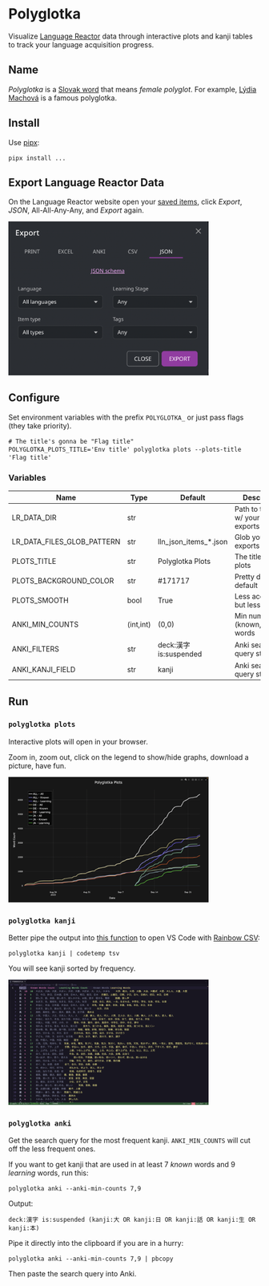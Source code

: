 # Polyglotka

Visualize [Language Reactor](https://languagereactor.com) data through interactive plots and kanji tables to track your language acquisition progress.

## Name

_Polyglotka_ is a [Slovak word](https://www.google.com/search?q=%22polyglotka%22+site%3A*.sk&sca_esv=3f080a3bfc790179&sxsrf=AE3TifO5N36YjT4dexxsM563QJlsOxL_IA%3A1758898552313&ei=eKnWaNfgEuWuwPAPqdOBmQg&ved=0ahUKEwjX_J_b1_aPAxVlFxAIHalpIIMQ4dUDCBA&uact=5&oq=%22polyglotka%22+site%3A*.sk&gs_lp=Egxnd3Mtd2l6LXNlcnAiFiJwb2x5Z2xvdGthIiBzaXRlOiouc2tIv3xQwQZYrXZwBHgAkAEAmAHwAaAB8AqqAQUwLjUuM7gBA8gBAPgBAfgBApgCAKACAJgDAIgGAZIHAKAH6AKyBwC4BwDCBwDIBwA&sclient=gws-wiz-serp)
that means _female polyglot_.
For example, [Lýdia Machová](https://www.wikiwand.com/sk/articles/L%C3%BDdia_Machov%C3%A1)
is a famous polyglotka.

## Install

Use [pipx](https://pypa.github.io/pipx):

    pipx install ...

## Export Language Reactor Data

On the Language Reactor website open your [saved items](https://www.languagereactor.com/saved-items),
click _Export_, _JSON_, All-All-Any-Any, and _Export_ again.

<img src='media/export_json_window.png' width='400'>

## Configure

Set environment variables with the prefix `POLYGLOTKA_` or just pass flags (they take priority).

    # The title's gonna be "Flag title"
    POLYGLOTKA_PLOTS_TITLE='Env title' polyglotka plots --plots-title 'Flag title'

### Variables

| Name                       | Type      | Default                 | Description                          |
| -------------------------- | --------- | ----------------------- | ------------------------------------ |
| LR_DATA_DIR                | str       |                         | Path to the dir w/ your LR exports   |
| LR_DATA_FILES_GLOB_PATTERN | str       | lln_json_items\_\*.json | Glob your json exports               |
| PLOTS_TITLE                | str       | Polyglotka Plots        | The title of the plots               |
| PLOTS_BACKGROUND_COLOR     | str       | \#171717                | Pretty dark by default               |
| PLOTS_SMOOTH               | bool      | True                    | Less accurate but less ugly          |
| ANKI_MIN_COUNTS            | (int,int) | (0,0)                   | Min number of (known,learning) words |
| ANKI_FILTERS               | str       | deck:漢字 is:suspended  | Anki search query stuff              |
| ANKI_KANJI_FIELD           | str       | kanji                   | Anki search query stuff              |

## Run

### `polyglotka plots`

Interactive plots will open in your browser.

Zoom in, zoom out, click on the legend to show/hide graphs, download a picture, have fun.

<img src='media/plots.png' width='400'>

### `polyglotka kanji`

Better pipe the output into [this function](https://github.com/constkolesnyak/dotfiles/blob/3b225ee11388b1c6074caee54ba37e9bb5dc87d2/zsh/.functions.zsh#L1)
to open VS Code with [Rainbow CSV](https://marketplace.visualstudio.com/items?itemName=mechatroner.rainbow-csv):

    polyglotka kanji | codetemp tsv

You will see kanji sorted by frequency.

<img src='media/kanji.png' width='400'>

### `polyglotka anki`

Get the search query for the most frequent kanji. `ANKI_MIN_COUNTS` will cut off the less frequent ones.

If you want to get kanji that are used in at least 7 _known_ words and 9 _learning_ words, run this:

    polyglotka anki --anki-min-counts 7,9

Output:

    deck:漢字 is:suspended (kanji:大 OR kanji:日 OR kanji:話 OR kanji:生 OR kanji:本)

Pipe it directly into the clipboard if you are in a hurry:

    polyglotka anki --anki-min-counts 7,9 | pbcopy

Then paste the search query into Anki.
